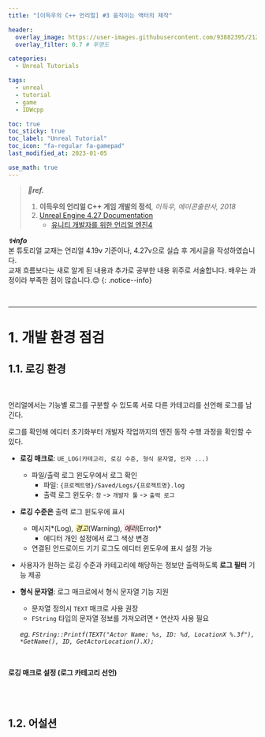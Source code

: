 ```yaml
---
title: "[이득우의 C++ 언리얼] #3 움직이는 액터의 제작"

header:
  overlay_image: https://user-images.githubusercontent.com/93882395/212655591-8ae50295-2acd-4d6b-9a8d-b6924f334ab3.jpg
  overlay_filter: 0.7 # 투명도

categories:
  - Unreal Tutorials

tags:
  - unreal
  - tutorial
  - game 
  - IDWcpp

toc: true
toc_sticky: true
toc_label: "Unreal Tutorial"
toc_icon: "fa-regular fa-gamepad"
last_modified_at: 2023-01-05

use_math: true
---
```


> ***🤍ref.***
>
> 1. **이득우의 언리얼 C++ 게임 개발의 정석**,  *이득우, 에이콘출판사, 2018*
> 2. [Unreal Engine 4.27 Documentation](https://docs.unrealengine.com/4.27/ko/)
>     *   [유니티 개발자를 위한 언리얼 엔진4](https://docs.unrealengine.com/4.27/ko/Basics/UnrealEngineForUnityDevs/)

***✨info***<br> 본 튜토리얼 교재는 언리얼 4.19v 기준이나, 4.27v으로 실습 후 게시글을 작성하였습니다.<br>교재 흐름보다는 새로 알게 된 내용과 추가로 공부한 내용 위주로 서술합니다. 배우는 과정이라 부족한 점이 많습니다.😊
{: .notice--info}

<br>

---

# **1. 개발 환경 점검**



## **1.1. 로깅 환경**

<br>

언리얼에서는 기능별 로그를 구분할 수 있도록 서로 다른 카테고리를 선언해 로그를 남긴다. 

로그를 확인해 에디터 초기화부터 개발자 작업까지의 엔진 동작 수행 과정을 확인할 수 있다.

*   **로깅 매크로**: `UE_LOG(카테고리, 로깅 수준, 형식 문자열, 인자 ...)`

    *   파일/출력 로그 윈도우에서 로그 확인
        *   파일: `{프로젝트명}/Saved/Logs/{프로젝트명}.log`
        *   출력 로그 윈도우: `창` -> `개발자 툴` -> `출력 로그`

*   **로깅 수준은** 출력 로그 윈도우에 표시

    *   <span style="background-color: #ffffff !important">메시지*(Log)*</span>, <span style="background-color: #fff5b1  ! important">경고*(Warning)*</span>, <span style="background-color: #ffdce0  ! important">에러*(Error)*</span>
        *   에디터 개인 설정에서 로그 색상 변경
    *   연결된 안드로이드 기기 로그도 에디터 윈도우에 표시 설정 가능

*   사용자가 원하는 로깅 수준과 카테고리에 해당하는 정보만 출력하도록 **로그 필터** 기능 제공

*   **형식 문자열**: 로그 매크로에서 형식 문자열 기능 지원

    *   문자열 정의시 `TEXT` 매크로 사용 권장
    *   `FString` 타입의 문자열 정보를 가져오려면 `*` 연산자 사용 필요

    *eg. `FString::Printf(TEXT("Actor Name: %s, ID: %d, LocationX %.3f"), *GetName(), ID, GetActorLocation().X);`*

<br>

**로깅 매크로 설정 (로그 카테고리 선언)**

<br>



<br>

## **1.2. 어설션**
